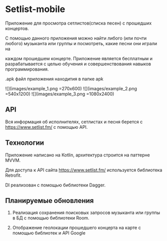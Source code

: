 Setlist-mobile
===============

Приложение для просмотра сетлистов(списка песен) с прошедших концертов. 

С помощью данного приложения можно найти либого (или почти любого) музыканта или группы и посмотреть, какие песни они играли на 

каждом прошедшем концерте. Приложение является бесплатным и разрабатывается с целью обучения и совершенствования навыков программирования.

.apk файл приложения находития в папке apk

![](images/example_1.png =270x600) 
![](images/example_2.png =540x1200) 
![](images/example_3.png =1080x2400)



API
-----

Вся информация об исполнителях, сетлистах и песня берется c https://www.setlist.fm/ с помощью API. 


Технологии
-----------

Приложение написано на Kotlin, архитектура строится на паттерне MVVM. 

Для доступа к API сайта https://www.setlist.fm/ используется библиотека Retrofit.

DI реализован с помощью библиотеки Dagger.


Планируемые обновления
-------------------------

1. Реализация сохранения поисковых запросов музыканта или группы в БД с помощью библиотеки Room.

2. Отображение геолокации прошедшего концерта на карте с помощью библиотек и API Google